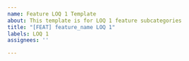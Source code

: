 ```yaml
---
name: Feature LOQ 1 Template
about: This template is for LOQ 1 feature subcategories
title: "[FEAT] feature_name LOQ 1"
labels: LOQ 1
assignees: ''

---
```



